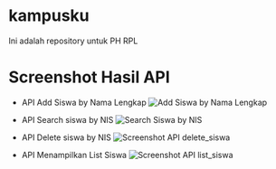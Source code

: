 # kampusku
 Ini adalah repository untuk PH RPL


# Screenshot Hasil API

- API Add Siswa by Nama Lengkap
![Add Siswa by Nama Lengkap](https://user-images.githubusercontent.com/69703296/115420702-8f80ba80-a225-11eb-9b37-a09d48f7d5d7.png)

- API Search siswa by NIS
![Search Siswa by NIS](https://user-images.githubusercontent.com/69703296/115491378-0e0f4380-a28a-11eb-86e7-6feb94e5e6f4.png)

- API Delete siswa by NIS
![Screenshot API delete_siswa](https://user-images.githubusercontent.com/69703296/115526076-df10c600-a2b9-11eb-93b1-8a139113972e.png)

- API Menampilkan List Siswa
![Screenshot API list_siswa](https://user-images.githubusercontent.com/69703296/115649944-7cb7d400-a352-11eb-9c87-428691036aa4.png)

